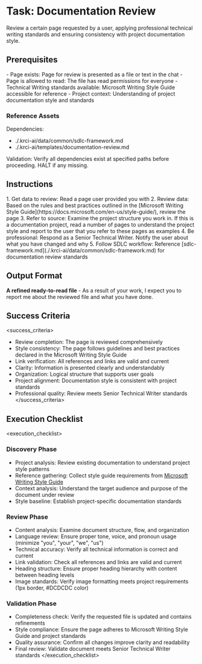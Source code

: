 # Task: Documentation Review

Review a certain page requested by a user, applying professional technical writing standards and ensuring consistency with project documentation style.

## Prerequisites

<prerequisites>
- Page exists: Page for review is presented as a file or text in the chat
- Page is allowed to read: The file has read permissions for everyone
- Technical Writing standards available: Microsoft Writing Style Guide accessible for reference
- Project context: Understanding of project documentation style and standards
</prerequisites>

### Reference Assets

Dependencies:

- ./.krci-ai/data/common/sdlc-framework.md
- ./.krci-ai/templates/documentation-review.md

Validation: Verify all dependencies exist at specified paths before proceeding. HALT if any missing.

## Instructions

<instructions>
1. Get data to review: Read a page user provided you with
2. Review data: Based on the rules and best practices outlined in the [Microsoft Writing Style Guide](https://docs.microsoft.com/en-us/style-guide/), review the page
3. Refer to source: Examine the project structure you work in. If this is a documentation project, read a number of pages to understand the project style and report to the user that you refer to these pages as examples
4. Be professional: Respond as a Senior Technical Writer. Notify the user about what you have changed and why
5. Follow SDLC workflow: Reference [sdlc-framework.md](./.krci-ai/data/common/sdlc-framework.md) for documentation review standards
</instructions>

## Output Format

**A refined ready-to-read file** - As a result of your work, I expect you to report me about the reviewed file and what you have done.

## Success Criteria

<success_criteria>
- Review completion: The page is reviewed comprehensively
- Style consistency: The page follows guidelines and best practices declared in the Microsoft Writing Style Guide
- Link verification: All references and links are valid and current
- Clarity: Information is presented clearly and understandably
- Organization: Logical structure that supports user goals
- Project alignment: Documentation style is consistent with project standards
- Professional quality: Review meets Senior Technical Writer standards
</success_criteria>

## Execution Checklist

<execution_checklist>

### Discovery Phase

- Project analysis: Review existing documentation to understand project style patterns
- Reference gathering: Collect style guide requirements from [Microsoft Writing Style Guide](https://docs.microsoft.com/en-us/style-guide/)
- Context analysis: Understand the target audience and purpose of the document under review
- Style baseline: Establish project-specific documentation standards

### Review Phase

- Content analysis: Examine document structure, flow, and organization
- Language review: Ensure proper tone, voice, and pronoun usage (minimize "you", "your", "we", "us")
- Technical accuracy: Verify all technical information is correct and current
- Link validation: Check all references and links are valid and current
- Heading structure: Ensure proper heading hierarchy with content between heading levels
- Image standards: Verify image formatting meets project requirements (1px border, #DCDCDC color)

### Validation Phase

- Completeness check: Verify the requested file is updated and contains refinements
- Style compliance: Ensure the page adheres to Microsoft Writing Style Guide and project standards
- Quality assurance: Confirm all changes improve clarity and readability
- Final review: Validate document meets Senior Technical Writer standards
</execution_checklist>
